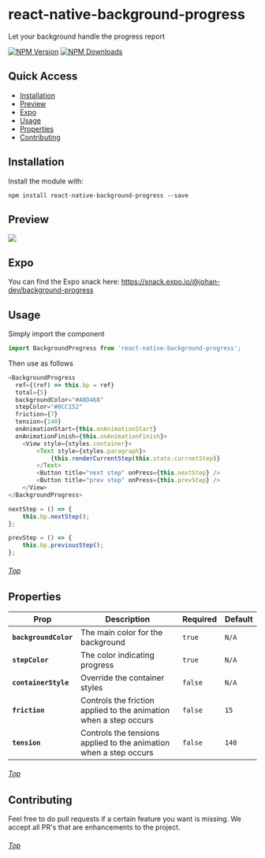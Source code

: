 # react-native-background-progress

Let your background handle the progress report

[![NPM Version](https://img.shields.io/npm/v/react-native-background-progress.svg?style=flat)](https://www.npmjs.com/package/react-native-background-progress)
[![NPM Downloads](https://img.shields.io/npm/dm/react-native-background-progress.svg?style=flat)](https://www.npmjs.com/package/react-native-background-progress)

<a name='top'/>

## Quick Access
* <a href='#install'>Installation</a>
* <a href='#preview'>Preview</a>
* <a href='#expo'>Expo</a>
* <a href='#usage'>Usage</a>
* <a href='#properties'>Properties</a>
* <a href='#contributing'>Contributing</a>

## <a name='install'>Installation</a>
Install the module with:


```
npm install react-native-background-progress --save
```

## <a name='preview'>Preview</a>

![](https://github.com/Johan-dutoit/react-native-background-progress/blob/master/preview.gif)

## <a name='expo'>Expo</a>

You can find the Expo snack here: <a href='https://snack.expo.io/@johan-dev/background-progress'>https://snack.expo.io/@johan-dev/background-progress</a>

## <a name='usage'>Usage</a>
Simply import the component 

```js
import BackgroundProgress from 'react-native-background-progress';
```

Then use as follows
```js
<BackgroundProgress
  ref={(ref) => this.bp = ref}
  total={5}
  backgroundColor="#A0D468"
  stepColor="#8CC152"
  friction={7}
  tension={140}
  onAnimationStart={this.onAnimationStart}
  onAnimationFinish={this.onAnimationFinish}>
    <View style={styles.container}>
        <Text style={styles.paragraph}>
            {this.renderCurrentStep(this.state.currnetStep)}
        </Text>
        <Button title="next step" onPress={this.nextStep} />
        <Button title="prev step" onPress={this.prevStep} />
    </View>
</BackgroundProgress>

nextStep = () => {
    this.bp.nextStep();
};

prevStep = () => {
    this.bp.previousStep();
};

```


###### <a href='#top'>Top</a>

## <a name='properties'>Properties</a>

| Prop | Description | Required | Default |
|---|---|--|--|
|**`backgroundColor`**|The main color for the background|`true`|`N/A`|
|**`stepColor`**|The color indicating progress|`true`|`N/A`|
|**`containerStyle`**|Override the container styles| `false` |`N/A`|
|**`friction`**|Controls the friction applied to the animation when a step occurs|`false`|`15`|
|**`tension`**|Controls the tensions applied to the animation when a step occurs|`false`|`140`|

###### <a href='#top'>Top</a>

## <a name='#Contributing'>Contributing</a>
Feel free to do pull requests if a certain feature you want is missing.  We accept all PR's that are enhancements to the project.

###### <a href='#top'>Top</a>